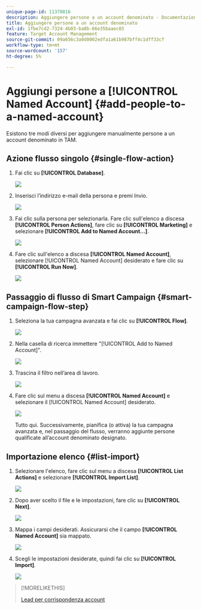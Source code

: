 ```yaml
---
unique-page-id: 11378816
description: Aggiungere persone a un account denominato - Documentazione di Marketo - Documentazione del prodotto
title: Aggiungere persone a un account denominato
exl-id: 1fbe7cd2-7324-4b03-ba8b-66e35baaec03
feature: Target Account Management
source-git-commit: 09a656c3a0d0002edfa1a61b987bff4c1dff33cf
workflow-type: tm+mt
source-wordcount: '157'
ht-degree: 5%

---
```


# Aggiungi persone a [!UICONTROL Named Account] {#add-people-to-a-named-account}

Esistono tre modi diversi per aggiungere manualmente persone a un account denominato in TAM.

## Azione flusso singolo {#single-flow-action}

1. Fai clic su **[!UICONTROL Database]**.

   ![](assets/one-2.png)

1. Inserisci l’indirizzo e-mail della persona e premi Invio.

   ![](assets/two.png)

1. Fai clic sulla persona per selezionarla. Fare clic sull&#39;elenco a discesa **[!UICONTROL Person Actions]**, fare clic su **[!UICONTROL Marketing]** e selezionare **[!UICONTROL Add to Named Account...]**.

   ![](assets/three.png)

1. Fare clic sull&#39;elenco a discesa **[!UICONTROL Named Account]**, selezionare [!UICONTROL Named Account] desiderato e fare clic su **[!UICONTROL Run Now]**.

   ![](assets/four.png)

## Passaggio di flusso di Smart Campaign {#smart-campaign-flow-step}

1. Seleziona la tua campagna avanzata e fai clic su **[!UICONTROL Flow]**.

   ![](assets/five.png)

1. Nella casella di ricerca immettere &quot;[!UICONTROL Add to Named Account]&quot;.

   ![](assets/six.png)

1. Trascina il filtro nell’area di lavoro.

   ![](assets/seven.png)

1. Fare clic sul menu a discesa **[!UICONTROL Named Account]** e selezionare il [!UICONTROL Named Account] desiderato.

   ![](assets/eight.png)

   Tutto qui. Successivamente, pianifica (o attiva) la tua campagna avanzata e, nel passaggio del flusso, verranno aggiunte persone qualificate all’account denominato designato.

## Importazione elenco {#list-import}

1. Selezionare l&#39;elenco, fare clic sul menu a discesa **[!UICONTROL List Actions]** e selezionare **[!UICONTROL Import List]**.

   ![](assets/nine.png)

1. Dopo aver scelto il file e le impostazioni, fare clic su **[!UICONTROL Next]**.

   ![](assets/ten.png)

1. Mappa i campi desiderati. Assicurarsi che il campo **[!UICONTROL Named Account]** sia mappato.

   ![](assets/eleven.png)

1. Scegli le impostazioni desiderate, quindi fai clic su **[!UICONTROL Import]**.

   ![](assets/twelve.png)

>[!MORELIKETHIS]
>
>[Lead per corrispondenza account](/help/marketo/product-docs/target-account-management/target/named-accounts/lead-to-account-matching.md)
